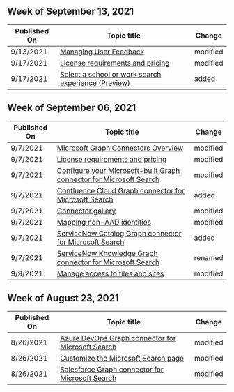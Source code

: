 <!-- This file is generated automatically each week. Changes made to this file will be overwritten.-->



## Week of September 13, 2021


| Published On |Topic title | Change |
|------|------------|--------|
| 9/13/2021 | [Managing User Feedback](/MicrosoftSearch/manage-feedback) | modified |
| 9/17/2021 | [License requirements and pricing](/MicrosoftSearch/licensing) | modified |
| 9/17/2021 | [Select a school or work search experience (Preview)](/MicrosoftSearch/select-work-school-search-experience) | added |


## Week of September 06, 2021


| Published On |Topic title | Change |
|------|------------|--------|
| 9/7/2021 | [Microsoft Graph Connectors Overview](/MicrosoftSearch/connectors-overview) | modified |
| 9/7/2021 | [License requirements and pricing](/MicrosoftSearch/licensing) | modified |
| 9/7/2021 | [Configure your Microsoft-built Graph connector for Microsoft Search](/MicrosoftSearch/configure-connector) | modified |
| 9/7/2021 | [Confluence Cloud Graph connector for Microsoft Search](/MicrosoftSearch/confluence-cloud-connector) | added |
| 9/7/2021 | [Connector gallery](/MicrosoftSearch/connectors-gallery) | modified |
| 9/7/2021 | [Mapping non-AAD identities](/MicrosoftSearch/map-non-aad) | modified |
| 9/7/2021 | [ServiceNow Catalog Graph connector for Microsoft Search](/MicrosoftSearch/servicenow-catalog-connector) | added |
| 9/7/2021 | [ServiceNow Knowledge Graph connector for Microsoft Search](/MicrosoftSearch/servicenow-knowledge-connector) | renamed |
| 9/9/2021 | [Manage access to files and sites](/MicrosoftSearch/manage-access-files-sites) | modified |


## Week of August 23, 2021


| Published On |Topic title | Change |
|------|------------|--------|
| 8/26/2021 | [Azure DevOps Graph connector for Microsoft Search](/MicrosoftSearch/azure-devops-connector) | modified |
| 8/26/2021 | [Customize the Microsoft Search page](/MicrosoftSearch/customize-search-page) | modified |
| 8/26/2021 | [Salesforce Graph connector for Microsoft Search](/MicrosoftSearch/salesforce-connector) | modified |
